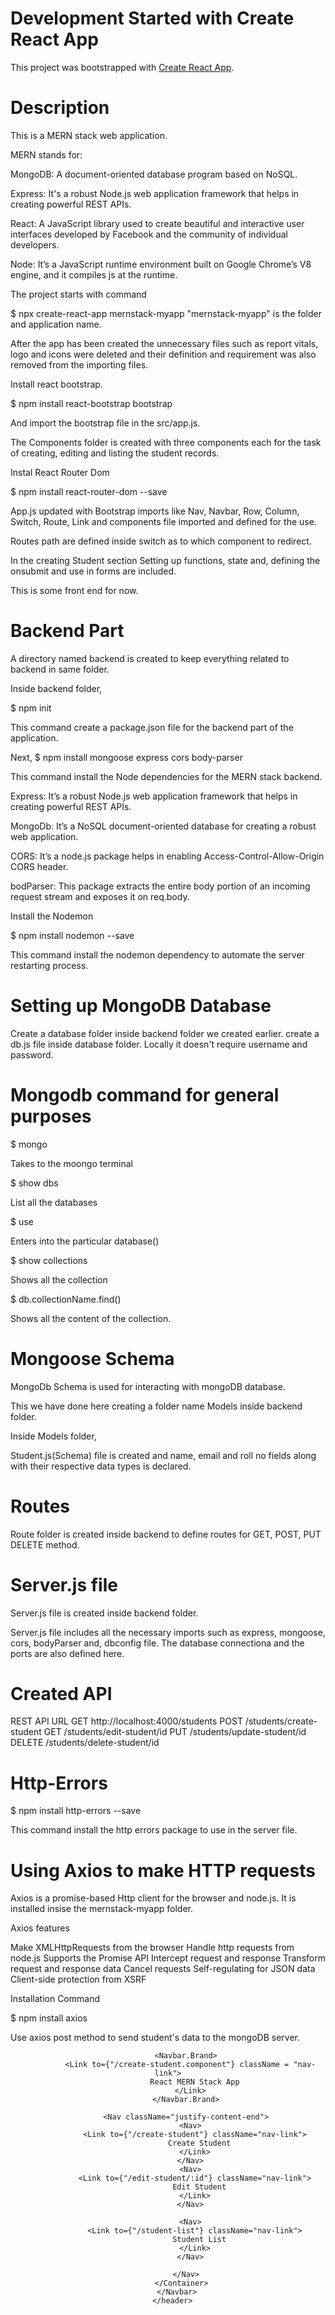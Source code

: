# Development Started with Create React App

This project was bootstrapped with [Create React App](https://github.com/facebook/create-react-app).

# Description

This is a MERN stack web application. 

MERN stands for:

MongoDB: A document-oriented database program based on NoSQL.

Express: It's a robust Node.js web application framework that helps in creating powerful REST APIs.

React: A JavaScript library used to create beautiful and interactive user interfaces developed by Facebook and the community of individual developers.

Node: It’s a JavaScript runtime environment built on Google Chrome’s V8 engine, and it compiles js at the runtime.


The project starts with command

$ npx create-react-app mernstack-myapp    "mernstack-myapp" is the folder and application name.


After the app has been created the unnecessary files such as report vitals, logo and icons were deleted and their definition and requirement was also removed from the importing files.

Install react bootstrap.

$ npm install react-bootstrap bootstrap

And import the bootstrap file in the src/app.js.

The Components folder is created with three components each for the task of creating, editing and listing the student records.

Instal React Router Dom

$ npm install react-router-dom --save

App.js updated with Bootstrap imports like Nav, Navbar, Row, Column, Switch, Route, Link and components file imported and defined for the use.

Routes path are defined inside switch as to which component to redirect.

In the creating Student section Setting up functions, state and, defining the onsubmit and use in forms are included.

This is some front end for now.

# Backend Part

A directory named backend is created to keep everything related to backend in same folder.

Inside backend folder,

$ npm init

This command create a package.json file for the backend part of the application.

Next,
$ npm install mongoose express cors body-parser

This command install the Node dependencies for the MERN stack backend.

Express: It’s a robust Node.js web application framework that helps in creating powerful REST APIs.

MongoDb: It’s a NoSQL document-oriented database for creating a robust web application.

CORS: It’s a node.js package helps in enabling Access-Control-Allow-Origin CORS header.

bodParser: This package extracts the entire body portion of an incoming request stream and exposes it on req.body.


Install the Nodemon

$ npm install nodemon --save

This command install the nodemon dependency to automate the server restarting process.


# Setting up MongoDB Database

Create a database folder inside backend folder we created earlier.
create a db.js file inside database folder.
Locally it doesn't require username and password.

# Mongodb command for general purposes

$ mongo

Takes to the moongo terminal

$ show dbs

List all the databases

$ use <databasename>

Enters into the particular database(<databasename>)

$ show collections

Shows all the collection

$ db.collectionName.find()

Shows all the content of the collection.

# Mongoose Schema

MongoDb Schema is used for interacting with mongoDB database.

This we have done here creating a folder name Models inside backend folder.

Inside Models folder,

Student.js(Schema) file is created and name, email and roll no fields along with their respective data types is declared.

# Routes 

Route folder is created inside backend to define routes for GET, POST, PUT DELETE method.

# Server.js file

Server.js file is created inside backend folder.

Server.js file includes all the necessary imports such as express, mongoose, cors, bodyParser and, dbconfig file.
The database connectiona and the ports are also defined here.

# Created API

REST API	URL
GET	http://localhost:4000/students
POST	/students/create-student
GET	/students/edit-student/id
PUT	/students/update-student/id
DELETE	/students/delete-student/id

# Http-Errors

$ npm install http-errors --save

This command install the http errors package to use in the server file.

# Using Axios to make HTTP requests

Axios is a promise-based Http client for the browser and node.js. It is installed insise the mernstack-myapp folder.

Axios features

Make XMLHttpRequests from the browser
Handle http requests from node.js
Supports the Promise API
Intercept request and response
Transform request and response data
Cancel requests
Self-regulating for JSON data
Client-side protection from XSRF

Installation Command

$ npm install axios

Use axios post method to send student's data to the mongoDB server.

<header className ="App-header">
        <Navbar bg="dark" variant="dark">
          <Container>

            <Navbar.Brand>
              <Link to={"/create-student.component"} className = "nav-link">
                React MERN Stack App
              </Link>
            </Navbar.Brand>

            <Nav className="justify-content-end">
              <Nav>
                <Link to={"/create-student"} className="nav-link">
                  Create Student
                </Link>
              </Nav>
              <Nav>
                <Link to={"/edit-student/:id"} className="nav-link">
                  Edit Student
                </Link>
              </Nav>
              
              <Nav>
                <Link to={"/student-list"} className="nav-link">
                  Student List
                </Link>
              </Nav>

            </Nav>
          </Container>
        </Navbar>
      </header>















